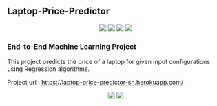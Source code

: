 ## Laptop-Price-Predictor

<p align="center">
  <img src="https://img.shields.io/badge/Jupyter-F37626.svg?&style=for-the-badge&logo=Jupyter&logoColor=white" /> 
  <img src="https://img.shields.io/badge/Heroku-430098?style=for-the-badge&logo=heroku&logoColor=white" /> 
  <img src="https://img.shields.io/badge/scikit_learn-F7931E?style=for-the-badge&logo=scikit-learn&logoColor=white" /> 
  <img src="https://img.shields.io/badge/Streamlit-FF4B4B?style=for-the-badge&logo=Streamlit&logoColor=white" />
</p>

### End-to-End Machine Learning Project

This project predicts the price of a laptop for given input configurations using Regression algorithms.

Project url : https://laptop-price-predictor-sh.herokuapp.com/


<p align="center">
  <img src= 'https://user-images.githubusercontent.com/76590161/154975191-d3314a07-83b1-4361-bd62-813766f79758.png'>
  <img src= 'https://user-images.githubusercontent.com/76590161/154975405-40cefcca-e79d-454e-8144-ba37470248ac.png'>
</p>
